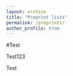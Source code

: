 ```yaml
---
layout: archive
title: "Preprint lists"
permalink: /preprints/
author_profile: true
---
```

<style>
.borderexample {
 border-style:solid;
 border-color:#287EC7;
}
</style>

#Test

Test123

<div id="tile"> Test </div>
